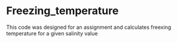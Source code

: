 # Freezing_temperature
This code was designed for an assignment and calculates freexing temperature for a given salinity value
